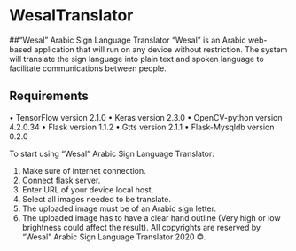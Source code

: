 # WesalTranslator

##“Wesal” Arabic Sign Language Translator
“Wesal” is an Arabic web-based application that will run on any device without restriction. The system will translate the sign language into plain text and spoken language to facilitate communications between people.

## Requirements 
•	TensorFlow version 2.1.0
•	Keras version 2.3.0
•	OpenCV-python version 4.2.0.34
•	Flask version 1.1.2
•	Gtts version 2.1.1 
•	Flask-Mysqldb version 0.2.0

To start using “Wesal” Arabic Sign Language Translator:

1.	Make sure of internet connection.
2.	Connect flask server.
3.	Enter URL of your device local host.
4.	Select all images needed to be translate.
5.	The uploaded image must be of an Arabic sign letter. 
6.	The uploaded image has to have a clear hand outline (Very high or low brightness could affect the result). 
All copyrights are reserved by “Wesal” Arabic Sign Language Translator 2020 ©.
